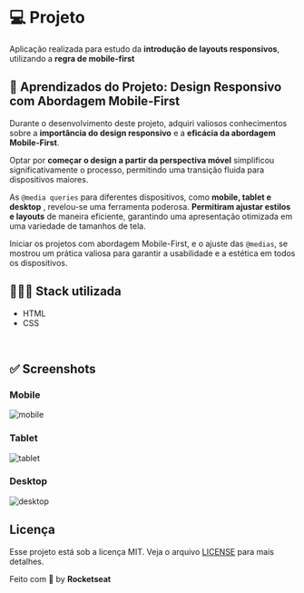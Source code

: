 


# 💻 Projeto

Aplicação realizada para estudo da **introdução de layouts responsivos**, utilizando a **regra de mobile-first**
</br>

## 📌 Aprendizados do Projeto: Design Responsivo com Abordagem Mobile-First

Durante o desenvolvimento deste projeto, adquiri valiosos conhecimentos sobre a **importância do design responsivo** e a **eficácia da abordagem Mobile-First**. 

Optar por **começar o design a partir da perspectiva móvel** simplificou significativamente o processo, permitindo uma transição fluida para dispositivos maiores.

As  `@media queries` para diferentes dispositivos, como **mobile, tablet e desktop** , revelou-se uma ferramenta poderosa. **Permitiram ajustar estilos e layouts** de maneira eficiente, garantindo uma apresentação otimizada em uma variedade de tamanhos de tela.

Iniciar os projetos com abordagem Mobile-First, e o ajuste das `@medias`, se mostrou um prática valiosa para garantir a usabilidade e a estética em todos os dispositivos.
</br>

## 👩🏿‍💻 Stack utilizada
- HTML
- CSS
</br>

## ✅ Screenshots

### Mobile
![mobile](https://github.com/izaleite/introducao-responsividade/assets/79549424/44a93a88-04af-4e0a-97b3-422cd1e9ba47)

### Tablet
![tablet](https://github.com/izaleite/introducao-responsividade/assets/79549424/47b4c5cc-4176-472c-b001-d7f09174f62a)

### Desktop
![desktop](https://github.com/izaleite/introducao-responsividade/assets/79549424/40deabc0-3a57-4cab-bb0e-fc3e3c03e369)
</br>


## Licença
Esse projeto está sob a licença MIT. Veja o arquivo [LICENSE](https://choosealicense.com/licenses/mit/) para mais detalhes.


Feito com 💜 by **Rocketseat**


